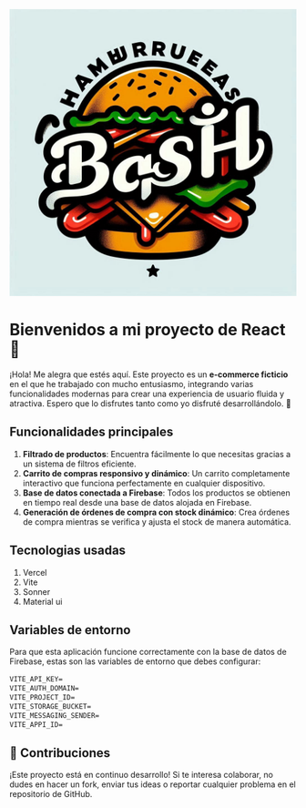 ![Logo del proyecto](/src/assets/images/logo.png)

# Bienvenidos a mi proyecto de React 🎉

¡Hola! Me alegra que estés aquí. Este proyecto es un **e-commerce ficticio** en el que he trabajado con mucho entusiasmo, integrando varias funcionalidades modernas para crear una experiencia de usuario fluida y atractiva. Espero que lo disfrutes tanto como yo disfruté desarrollándolo. 🚀

## Funcionalidades principales

1. **Filtrado de productos**: Encuentra fácilmente lo que necesitas gracias a un sistema de filtros eficiente.
2. **Carrito de compras responsivo y dinámico**: Un carrito completamente interactivo que funciona perfectamente en cualquier dispositivo.
3. **Base de datos conectada a Firebase**: Todos los productos se obtienen en tiempo real desde una base de datos alojada en Firebase.
4. **Generación de órdenes de compra con stock dinámico**: Crea órdenes de compra mientras se verifica y ajusta el stock de manera automática.

## Tecnologias usadas

1. Vercel
2. Vite  
3. Sonner
4. Material ui


## Variables de entorno

Para que esta aplicación funcione correctamente con la base de datos de Firebase, estas son las variables de entorno que debes configurar:

``` env
VITE_API_KEY=
VITE_AUTH_DOMAIN=
VITE_PROJECT_ID=
VITE_STORAGE_BUCKET=
VITE_MESSAGING_SENDER=
VITE_APPI_ID=
```

## 🚀 Contribuciones

¡Este proyecto está en continuo desarrollo! Si te interesa colaborar, no dudes en hacer un fork, enviar tus ideas o reportar cualquier problema en el repositorio de GitHub.

